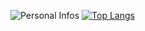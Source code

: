 ![Personal Infos](https://github-readme-stats.vercel.app/api?username=caike72&show_icons=true&count_private=true&show_icons=true&icon_color=9d0af5&title_color=9d0af5&text_color=33333B&hide_border=true)
[![Top Langs](https://github-readme-stats.vercel.app/api/top-langs/?username=anuraghazra&hide=html&title_color=9d0af5&layout=compact)](https://github.com/caike72/github-readme-stats)

